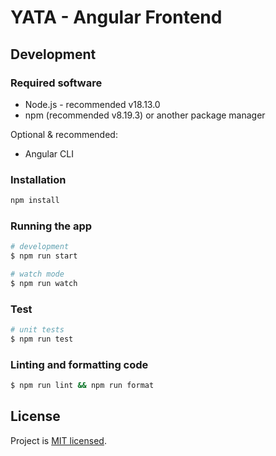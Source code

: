 # YATA - Angular Frontend

## Development

### Required software

- Node.js - recommended v18.13.0
- npm (recommended v8.19.3) or another package manager

Optional & recommended:

- Angular CLI

### Installation

```bash
npm install
```

### Running the app

```bash
# development
$ npm run start

# watch mode
$ npm run watch
```

### Test

```bash
# unit tests
$ npm run test
```

### Linting and formatting code

```bash
$ npm run lint && npm run format
```

## License

Project is [MIT licensed](LICENSE).
